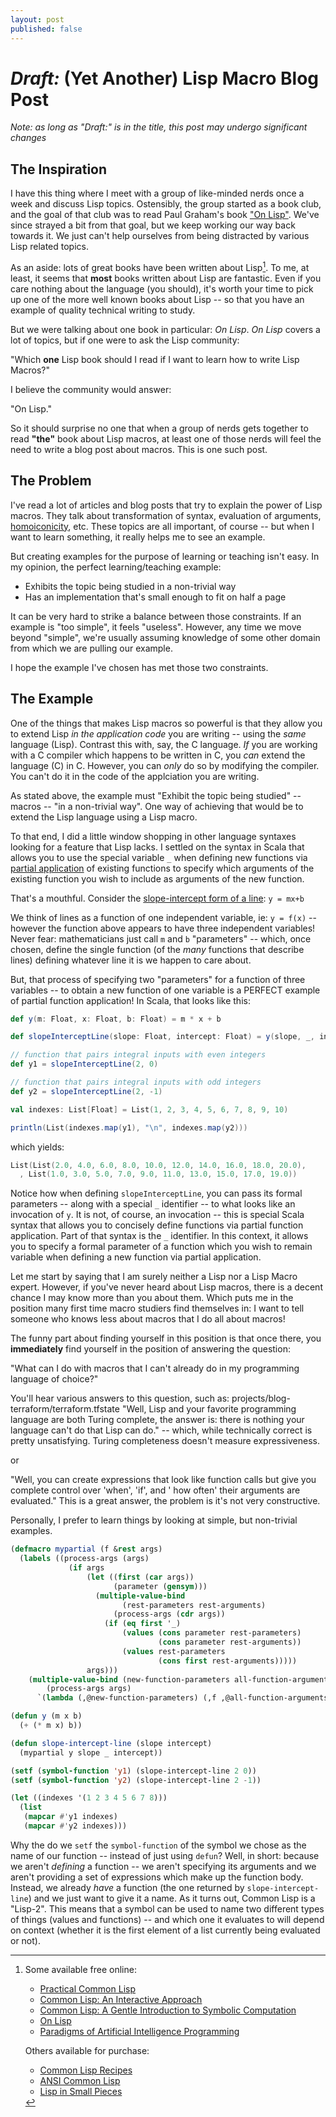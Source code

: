 ```yaml
---
layout: post
published: false
---
```


# _Draft:_ (Yet Another) Lisp Macro Blog Post

_Note: as long as "Draft:" is in the title, this post may undergo significant changes_

## The Inspiration

I have this thing where I meet with a group of like-minded nerds once a week and discuss Lisp topics. Ostensibly, the
group started as a book club, and the goal of that club was to read Paul Graham's
book ["On Lisp"](http://www.paulgraham.com/onlisp.html).
We've since strayed a bit from that goal, but we keep working our way back towards it. We just can't help ourselves from
being distracted by various Lisp related topics.

As an aside: lots of great books have been written about Lisp[^1]. To me, at least, it seems that **most** books written
about Lisp are fantastic. Even if you care nothing about the language (you should),
it's worth your time to pick up one of the more well known books about Lisp -- so that you have an example of quality
technical writing to study.

But we were talking about one book in particular: _On Lisp_. _On Lisp_ covers a lot of topics, but if one were to ask
the Lisp community:

"Which **one** Lisp book should I read if I want to learn how to write Lisp Macros?"

I believe the community would answer:

"On Lisp."

So it should surprise no one that when a group of nerds gets together to read **"the"** book about Lisp macros, at least
one of those nerds will feel the need to write a blog post about macros. This is one such post.

## The Problem

I've read a lot of articles and blog posts that try to explain the power of Lisp macros. They talk about transformation
of syntax, evaluation of arguments, [homoiconicity](https://en.wikipedia.org/wiki/Homoiconicity), etc.
These topics are all important, of course -- but when I want to learn something, it really helps me to see an example.

But creating examples for the purpose of learning or teaching isn't easy. In my opinion, the perfect learning/teaching
example:

* Exhibits the topic being studied in a non-trivial way
* Has an implementation that's small enough to fit on half a page

It can be very hard to strike a balance between those constraints. If an example is "too simple", it feels "useless".
However, any time we move beyond "simple", we're usually assuming knowledge of some other domain from which we are
pulling
our example.

I hope the example I've chosen has met those two constraints.

<!---
So the question becomes: What do we want an example to show? Well, I would propose that the answer to that question is
the same as this one:
What makes macros so powerful? What can I do with a macro that I can't with another language?

Lisp macros give you (the programmer) power traditionally reserved for the language compiler and language interpreter
authors. They do this
by providing you (the programmer) a way to transform syntax during the Lisp evaluation process. When writing code (a
macro) to transform syntax,
you have the full power of the Lisp language at your disposal.

Given that answer, the route I took was this: Find a feature in another language that Lisp doesn't have... and add it to
Lisp!
--->

## The Example

One of the things that makes Lisp macros so powerful is that they allow you to extend Lisp _in the application code_ you are writing -- using the _same_ language (Lisp). Contrast this with, say, the C language.
_If_ you are working with a C compiler which happens to be written in C, you _can_ extend the language (C) in C. However, you can _only_ do so by modifying the compiler. You can't do it in the code of
the applciation you are writing.

As stated above, the example must "Exhibit the topic being studied" -- macros -- "in a non-trivial way". One way of achieving that would be to
extend the Lisp language using a Lisp macro. 

To that end, I did a little window shopping in other language syntaxes looking for a feature that Lisp lacks. I settled on the syntax in Scala that allows you to
use the special variable `_` when defining new functions via [partial application](https://en.wikipedia.org/wiki/Partial_application) of existing functions to
specify which arguments of the existing function you wish to include as arguments of the new function.

That's a mouthful. Consider the [slope-intercept form of a line](https://en.wikipedia.org/wiki/Linear_equation#Slope%E2%80%93intercept_form):
`y = mx+b`

We think of lines as a function of one independent variable, ie: `y = f(x)` -- however the function above appears to have three independent variables!
Never fear: mathematicians just call `m` and `b` "parameters" -- which, once chosen, define the single function (of the _many_ functions that describe lines) defining
whatever line it is we happen to care about.

But, that process of specifying two "parameters" for a function of three variables -- to obtain a new function of one variable is a PERFECT example of partial function application! In Scala, that looks like this:

```scala
def y(m: Float, x: Float, b: Float) = m * x + b

def slopeInterceptLine(slope: Float, intercept: Float) = y(slope, _, intercept)

// function that pairs integral inputs with even integers
def y1 = slopeInterceptLine(2, 0)

// function that pairs integral inputs with odd integers
def y2 = slopeInterceptLine(2, -1)

val indexes: List[Float] = List(1, 2, 3, 4, 5, 6, 7, 8, 9, 10)

println(List(indexes.map(y1), "\n", indexes.map(y2)))
```

which yields:
```scala
List(List(2.0, 4.0, 6.0, 8.0, 10.0, 12.0, 14.0, 16.0, 18.0, 20.0),
  , List(1.0, 3.0, 5.0, 7.0, 9.0, 11.0, 13.0, 15.0, 17.0, 19.0))
```

Notice how when defining `slopeInterceptLine`, you can pass its formal parameters -- along with a special `_` identifier -- to what looks
like an invocation of `y`. It is not, of course, an invocation -- this is special Scala syntax that allows you to concisely define
functions via partial function application. Part of that syntax is the `_` identifier. In this context, it allows you to specify
a formal parameter of a function which you wish to remain variable when defining a new function via partial application.

Let me start by saying that I am surely neither a Lisp nor a Lisp Macro expert. However, if you've never heard about
Lisp macros, there is a decent chance I may know more than you about them. Which puts me in the position
many first time macro studiers find themselves in: I want to tell someone who knows less about macros that I do all
about macros!

The funny part about finding yourself in this position is that once there, you **immediately** find yourself in the
position of answering the question:

"What can I do with macros that I can't already do in my programming language of choice?"

You'll hear various answers to this question, such as:
projects/blog-terraform/terraform.tfstate
"Well, Lisp and your favorite programming language are both Turing complete, the answer is: there is nothing your
language can't do that Lisp can do." -- which, while technically correct is pretty unsatisfying. Turing completeness
doesn't measure expressiveness.

or

"Well, you can create expressions that look like function calls but give you complete control over 'when', 'if', and '
how often' their arguments are evaluated." This is a great answer, the problem is it's not very constructive.

Personally, I prefer to learn things by looking at simple, but non-trivial examples.

```lisp
(defmacro mypartial (f &rest args)
  (labels ((process-args (args)
             (if args
                 (let ((first (car args))
                       (parameter (gensym)))
                   (multiple-value-bind
                         (rest-parameters rest-arguments)
                       (process-args (cdr args))
                     (if (eq first '_)
                         (values (cons parameter rest-parameters)
                                 (cons parameter rest-arguments))
                         (values rest-parameters
                                 (cons first rest-arguments)))))
                 args)))
    (multiple-value-bind (new-function-parameters all-function-arguments)
        (process-args args)
      `(lambda (,@new-function-parameters) (,f ,@all-function-arguments)))))

(defun y (m x b)
  (+ (* m x) b))

(defun slope-intercept-line (slope intercept)
  (mypartial y slope _ intercept))

(setf (symbol-function 'y1) (slope-intercept-line 2 0))
(setf (symbol-function 'y2) (slope-intercept-line 2 -1))

(let ((indexes '(1 2 3 4 5 6 7 8)))
  (list
   (mapcar #'y1 indexes)
   (mapcar #'y2 indexes)))
```

Why the do we `setf` the `symbol-function` of the symbol we chose as the name of our function -- instead of just
using `defun`? Well, in short: because we
aren't _defining_ a function -- we aren't specifying its arguments and we aren't providing a set of expressions which
make up the function body. Instead, we
already _have_ a function (the one returned by `slope-intercept-line`) and we just want to give it a name. As it turns
out, Common Lisp is a "Lisp-2". This means
that a symbol can be used to name two different types of things (values and functions) -- and which one it evaluates to
will depend on context (whether it is the first
element of a list currently being evaluated or not).

<!---@formatter:off--->
[^1]: Some available free online:
    * [Practical Common Lisp](https://gigamonkeys.com/book/)
    * [Common Lisp: An Interactive Approach](https://cse.buffalo.edu/~shapiro/Commonlisp/)
    * [Common Lisp: A Gentle Introduction to Symbolic Computation](https://www.cs.cmu.edu/~dst/LispBook/)
    * [On Lisp](http://www.paulgraham.com/onlisp.html)
    * [Paradigms of Artificial Intelligence Programming](https://github.com/norvig/paip-lisp)

    Others available for purchase:
    * [Common Lisp Recipes](http://weitz.de/cl-recipes/)
    * [ANSI Common Lisp](http://www.paulgraham.com/acl.html)
    * [Lisp in Small Pieces](https://www.cambridge.org/core/books/lisp-in-small-pieces/66FD2BE3EDDDC68CA87D652C82CF849E)
<!---@formatter:on--->
